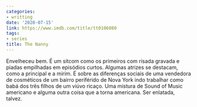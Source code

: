 ```yaml
---
categories:
- writting
date: '2020-07-15'
link: https://www.imdb.com/title/tt0106080
tags:
- series
title: The Nanny
---
```


Envelheceu bem. É um sitcom como os primeiros com risada gravada e piadas empilhadas em episódios curtos. Algumas atrizes se destacam, como a principal e a mirim. É sobre as diferenças sociais de uma vendedora de cosméticos de um bairro periférido de Nova York indo trabalhar como babá dos três filhos de um viúvo ricaço. Uma mistura de Sound of Music americano e alguma outra coisa que a torna americana. Ser enlatada, talvez.